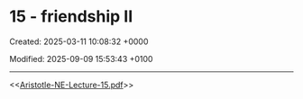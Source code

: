 # 15 - friendship II

Created: 2025-03-11 10:08:32 +0000

Modified: 2025-09-09 15:53:43 +0100

---

<<[Aristotle-NE-Lecture-15.pdf](../../media/Aristotle-NE-Lecture-15.pdf)>>


